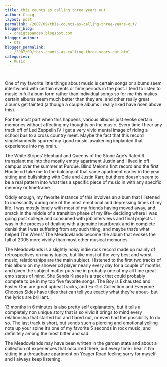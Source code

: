 ```yaml
---
title: this counts as calling three years out
author: Craig
layout: post
permalink: /2007/09/this-counts-as-calling-three-years-out/
blogger_blog:
  - craigtsoandso.blogspot.com
blogger_author:
  - CTS
blogger_permalink:
  - /2007/09/this-counts-as-calling-three-years-out.html
categories:
  - Music
---
```

# 

One of my favorite little things about music is certain songs or albums seem intertwined with certain events or time periods in the past. I tend to listen to music in full album form rather than individual songs so for me this makes certain albums seem much better than they are, and other really great albums get tainted (although a couple albums I really liked have risen above this).

For the most part when this happens, various albums just evoke certain memories without affecting my thoughts on the music. Every time I hear any track off of Led Zeppelin IV I get a very vivid mental image of riding a school bus to a cross country meet. Maybe the fact that this record singlehandedly spurred my ‘good music’ awakening implanted that experience into my brain.

The White Stripes’ Elephant and Queens of the Stone Age’s Rated R transplant me into the mostly empty apartment Justin and I lived in off campus over the summer at Purdue. Blind Melon’s first record and the first Hootie cd take me to the balcony of that same apartment earlier in the year sitting and bullshitting with Cole and Justin Karr, but there doesn’t seem to be a real pattern into what ties a specific piece of music in with any specific memory or timeframe.

Oddly enough, my favorite instance of this involves an album that I listened to incessantly during one of the most emotional and depressing times of my life. I was mostly lonely with most of my friends having moved away, and smack in the middle of a transition phase of my life- deciding where I was going post college and consumed with job interviews and final projects. I was in the process of dealing with a genuine heartbreak and in complete denial that I was suffering from any such thing, and maybe that’s what helped The Wrens’ The Meadowlands become the album that evokes the fall of 2005 more vividly than most other musical memories.

The Meadowlands is a slightly noisy indie rock record made up mainly of retrospectives on many topics, but like most of the very best and worst music, relationships are the main subject. I listened to the first two tracks of this album on my shower cd player nearly every day for a couple of months, and given the subject matter puts me in probably one of my all time great emo states of mind. She Sends Kisses is a track that could probably compete to be in my top five favorite songs. The Boy is Exhausted and Faster Gun are great upbeat tracks, and Ex-Girl Collection and Everyone Chooses Sides have titles that can tell you exactly what they’re about- but the lyrics are brilliant.

13 months in 6 minutes is also pretty self explanatory, but it tells a completely non unique story that is so vivid it brings to mind every relationship that started hot and flared out, or even had the possibility to do so. The last track is short, but sends such a piercing and emotional yelling note up your spine it’s one of my favorite 5 seconds in rock music, and definitely among the most bitter and sad.

The Meadowlands may have been written in the garden state and about a collection of experiences that occurred there, but every time I hear it I’m sitting in a threadbare apartment on Yeager Road feeling sorry for myself- and I always keep listening.